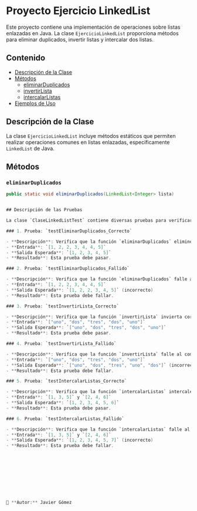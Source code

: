 # Proyecto Ejercicio LinkedList


Este proyecto contiene una implementación de operaciones sobre listas enlazadas en Java. La clase `EjercicioLinkedList` proporciona métodos para eliminar duplicados, invertir listas y intercalar dos listas.

## Contenido

- [Descripción de la Clase](#descripción-de-la-clase)
- [Métodos](#métodos)
  - [eliminarDuplicados](#eliminarduplicados)
  - [invertirLista](#invertirlista)
  - [intercalarListas](#intercalarlistas)
- [Ejemplos de Uso](#ejemplos-de-uso)

## Descripción de la Clase

La clase `EjercicioLinkedList` incluye métodos estáticos que permiten realizar operaciones comunes en listas enlazadas, específicamente `LinkedList` de Java.

## Métodos

### `eliminarDuplicados`

```java
public static void eliminarDuplicados(LinkedList<Integer> lista)


## Descripción de las Pruebas

La clase `ClaseLinkedListTest` contiene diversas pruebas para verificar el correcto funcionamiento de las operaciones en listas enlazadas:

### 1. Prueba: `testEliminarDuplicados_Correcto`

- **Descripción**: Verifica que la función `eliminarDuplicados` elimine correctamente los elementos duplicados de una lista de números.
- **Entrada**: `[1, 2, 2, 3, 4, 4, 5]`
- **Salida Esperada**: `[1, 2, 3, 4, 5]`
- **Resultado**: Esta prueba debe pasar.

### 2. Prueba: `testEliminarDuplicados_Fallido`

- **Descripción**: Verifica que la función `eliminarDuplicados` falle al comprobar un valor incorrecto.
- **Entrada**: `[1, 2, 2, 3, 4, 4, 5]`
- **Salida Esperada**: `[1, 2, 2, 3, 4, 5]` (incorrecto)
- **Resultado**: Esta prueba debe fallar.

### 3. Prueba: `testInvertirLista_Correcto`

- **Descripción**: Verifica que la función `invertirLista` invierta correctamente una lista de cadenas.
- **Entrada**: `["uno", "dos", "tres", "dos", "uno"]`
- **Salida Esperada**: `["uno", "dos", "tres", "dos", "uno"]`
- **Resultado**: Esta prueba debe pasar.

### 4. Prueba: `testInvertirLista_Fallido`

- **Descripción**: Verifica que la función `invertirLista` falle al comprobar un valor incorrecto.
- **Entrada**: `["uno", "dos", "tres", "dos", "uno"]`
- **Salida Esperada**: `["uno", "dos", "tres", "uno", "dos"]` (incorrecto)
- **Resultado**: Esta prueba debe fallar.

### 5. Prueba: `testIntercalarListas_Correcto`

- **Descripción**: Verifica que la función `intercalarListas` intercale correctamente dos listas de números.
- **Entrada**: `[1, 3, 5]` y `[2, 4, 6]`
- **Salida Esperada**: `[1, 2, 3, 4, 5, 6]`
- **Resultado**: Esta prueba debe pasar.

### 6. Prueba: `testIntercalarListas_Fallido`

- **Descripción**: Verifica que la función `intercalarListas` falle al comprobar un valor incorrecto.
- **Entrada**: `[1, 3, 5]` y `[2, 4, 6]`
- **Salida Esperada**: `[1, 2, 3, 4, 5, 7]` (incorrecto)
- **Resultado**: Esta prueba debe fallar.










📌 **Autor:** Javier Gómez
